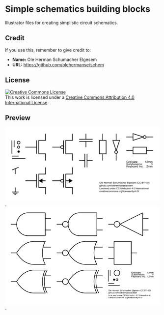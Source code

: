 # Simple schematics building blocks
Illustrator files for creating simplistic circuit schematics.

## Credit
If you use this, remember to give credit to:
* **Name:** Ole Herman Schumacher Elgesem
* **URL:** https://github.com/olehermanse/schem

## License
<a rel="license" href="http://creativecommons.org/licenses/by/4.0/">
<img alt="Creative Commons License" style="border-width:0" src="https://i.creativecommons.org/l/by/4.0/88x31.png" />
</a>
<br />
This work is licensed under a <a rel="license" href="http://creativecommons.org/licenses/by/4.0/">Creative Commons Attribution 4.0 International License</a>.

## Preview
<a href="https://raw.githubusercontent.com/olehermanse/schem/master/sheets/electrical.png">
<img alt="electrical.png" style="border-width:0" src="https://raw.githubusercontent.com/olehermanse/schem/master/sheets/electrical.png" />
</a><br />.

<a href="https://raw.githubusercontent.com/olehermanse/schem/master/sheets/logic.png">
<img alt="logic.png" style="border-width:0" src="https://raw.githubusercontent.com/olehermanse/schem/master/sheets/logic.png" />
</a><br />.

